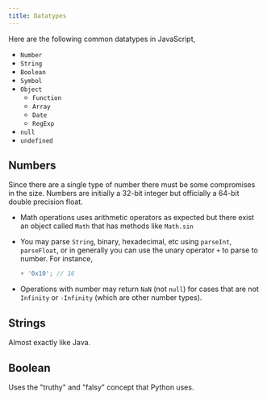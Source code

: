 ```yaml
---
title: Datatypes
---
```


Here are the following common datatypes in JavaScript,

* `Number`
* `String`
* `Boolean`
* `Symbol`
* `Object`
    * `Function`
    * `Array`
    * `Date`
    * `RegExp`
* `null`
* `undefined`

## Numbers

Since there are a single type of number there must be some compromises in the size. Numbers are initially a 32-bit integer but officially a 64-bit double precision float.

* Math operations uses arithmetic operators as expected but there exist an object called `Math` that has methods like `Math.sin`
* You may parse `String`, binary,  hexadecimal, etc using `parseInt`, `parseFloat`, or in generally you can use the unary operator `+` to parse to number. For instance,

    ```js
    + '0x10'; // 16
    ```
* Operations with number may return `NaN` (not `null`) for cases that are not `Infinity` or `-Infinity` (which are other number types).

## Strings

Almost exactly like Java.

## Boolean
Uses the "truthy" and "falsy" concept that Python uses.